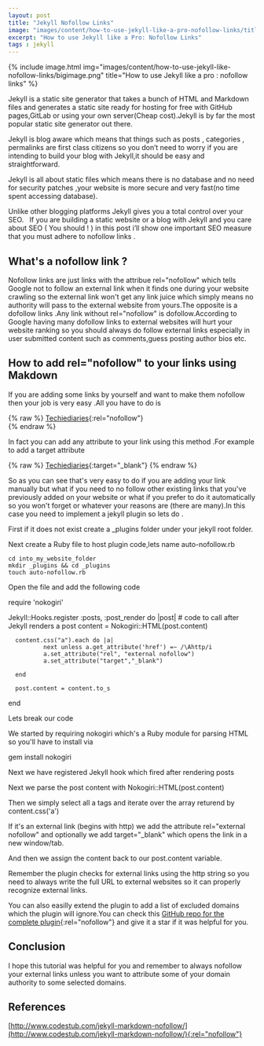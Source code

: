 ```yaml
---
layout: post
title: "Jekyll Nofollow Links"
image: "images/content/how-to-use-jekyll-like-a-pro-nofollow-links/titleimage.png"
excerpt: "How to use Jekyll like a Pro: Nofollow Links"
tags : jekyll 
---
```

{% include image.html
       img="images/content/how-to-use-jekyll-like-nofollow-links/bigimage.png"
       title="How to use Jekyll like a pro : nofollow links"
%}

Jekyll is a static site generator that takes a bunch of HTML and Markdown files and generates a static site ready for hosting for free with GitHub pages,GitLab or using your own server(Cheap cost).Jekyll is by far the most popular static site generator out there.

Jekyll is blog aware which means that things such as posts , categories , permalinks are first class citizens so you don’t need to worry if you are intending to build your blog with Jekyll,it should be easy and straightforward.

Jekyll is all about static files which means there is no database and no need for security patches ,your website is more secure and very fast(no time spent accessing database).

Unlike other blogging platforms Jekyll gives you a total control over your SEO.
 
If you are building a static website or a blog with Jekyll and you care about SEO ( You should ! ) in this post i’ll show one important SEO measure that you must adhere to nofollow links .

What's a nofollow link ?
-------------------------

Nofollow links are just links with the attribue rel="nofollow" which tells Google not to follow an external link when it finds one during your website crawling so the external link won't get any link juice which simply means no authority will pass to the external website from yours.The opposite is a dofollow links .Any link without rel="nofollow" is dofollow.According to Google having many dofollow links to external websites will hurt your website ranking so you should always do follow external links especially in user submitted content such as comments,guess posting author bios  etc.

How to add rel="nofollow" to your links using Makdown
------------------------------------------------------

If you are adding some links by yourself and want to make them nofollow then your job is very easy .All you have to do is 

{% raw %}
  [Techiediaries](https://www.techiediaries.com/){:rel="nofollow"}  
{% endraw %}

In fact you can add any attribute to your link using this method .For example to add a target attribute

{% raw %}
  [Techiediaries](https://www.techiediaries.com/){:target="_blank"}
{% endraw %}

So as you can see that's very easy to do if you are adding your link manually but what if you need to no follow other existing links that you've previously added on your website or what if you prefer to do it automatically so you won't forget or whatever your reasons are (there are many).In this case you need to implement a jekyll plugin  so lets do .

First if it does not exist create a _plugins folder under your jekyll root folder.

Next create a Ruby file to host plugin code,lets name auto-nofollow.rb

    cd into_my_website_folder
    mkdir _plugins && cd _plugins
    touch auto-nofollow.rb

Open the file and add the following code

require 'nokogiri'

  Jekyll::Hooks.register :posts, :post_render do |post|
    # code to call after Jekyll renders a post
    content = Nokogiri::HTML(post.content)
    
      content.css("a").each do |a|
              next unless a.get_attribute('href') =~ /\Ahttp/i
              a.set_attribute("rel", "external nofollow")
              a.set_attribute("target","_blank")
            
      end

      post.content = content.to_s
    

  end

Lets break our code 

We started by requiring nokogiri which's a Ruby module for parsing HTML so you'll have to install via 

  gem install nokogiri

Next we have registered Jekyll hook which fired after rendering posts 

Next we parse the post content with   Nokogiri::HTML(post.content)

Then we simply select all a tags and iterate over the array returend by content.css('a')

If it's an external link (begins with http) we add the attribute rel="external nofollow" and optionally we add target="_blank" which opens the link in a new window/tab.

And then we assign the content back to our post.content variable.

Remember the plugin checks for external links using the http string so you need to always write the full URL to external websites so it can properly recognize external links.

You can also easilly extend the plugin to add a list of excluded domains which the plugin will ignore.You can check this [GitHub repo for the complete plugin](https://github.com/techiediaries/jekyll-autonofollow){:rel="nofollow"} and give it a star if it was helpful for you.    


Conclusion
-------------

I hope this tutorial was helpful for you and remember to always nofollow your external links unless you want to attribute some of your domain authority to some selected domains.

References
-------------

[http://www.codestub.com/jekyll-markdown-nofollow/](http://www.codestub.com/jekyll-markdown-nofollow/){:rel="nofollow"}




